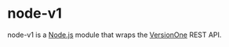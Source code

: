 # node-v1

node-v1 is a [Node.js](http://www.nodejs.org) module that wraps the [VersionOne](http://www.versionone.com/) REST API.